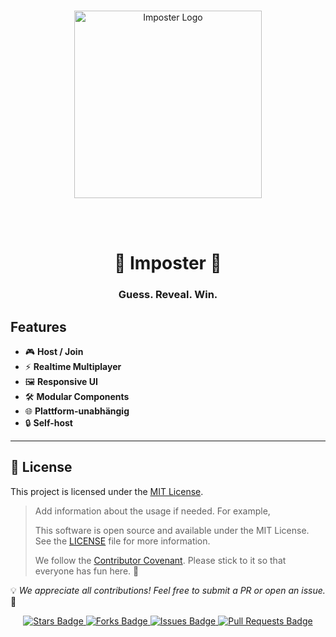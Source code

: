 
<br>

<p align="center">
  <img
    src="https://github.com/user-attachments/assets/06db60e7-40ce-45e2-91f9-e7fe495a6bf4"
    alt="Imposter Logo"
    width="300"   
  />
</p>

<br>
<br>


<h1 align="center">👾 Imposter 👾</h1>

<h3 align="center"><strong>Guess. Reveal. Win.</strong></h3>



 

## Features

- 🎮 **Host / Join**
- ⚡ **Realtime Multiplayer** 
- 🖼️ **Responsive UI** 
- 🛠️ **Modular Components**
- 🌐 **Plattform-unabhängig**
- 🔒 **Self-host** 





---

## 📜 License

This project is licensed under the [MIT License](LICENSE).

> Add information about the usage if needed. For example,
>
> This software is open source and available under the MIT License. See the [LICENSE](LICENSE) file for more information.
>
> We follow the [Contributor Covenant](CODE_OF_CONDUCT.md).
> Please stick to it so that everyone has fun here. 🙌


💡 *We appreciate all contributions! Feel free to submit a PR or open an issue.* 🎉

<p align="center">
  <!-- Badges -->
  <!-- Replace with actual badges -->
  <a href="https://github.com/Impokit/Imposter" target="_blank">
    <img src="https://img.shields.io/github/stars/Jamie-Poeffel/Chipstok?style=social" alt="Stars Badge"/>
  </a>
  <a href="https://github.com/Impokit/Imposter/network/members" target="_blank">
    <img src="https://img.shields.io/github/forks/Jamie-Poeffel/Chipstok?style=social" alt="Forks Badge"/>
  </a>
  <a href="https://github.com/Impokit/Imposter/issues" target="_blank">
    <img src="https://img.shields.io/github/issues/Jamie-Poeffel/Chipstok" alt="Issues Badge"/>
  </a>
  <a href="https://github.com/Impokit/Imposter/pulls" target="_blank">
    <img src="https://img.shields.io/github/issues-pr/Jamie-Poeffel/Chipstok" alt="Pull Requests Badge"/>
  </a>
</p>
